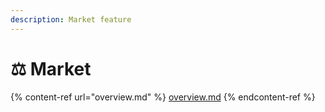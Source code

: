 ```yaml
---
description: Market feature
---
```


# ⚖ Market

{% content-ref url="overview.md" %}
[overview.md](overview.md)
{% endcontent-ref %}
